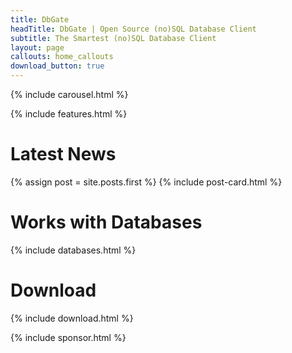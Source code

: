 ```yaml
---
title: DbGate
headTitle: DbGate | Open Source (no)SQL Database Client
subtitle: The Smartest (no)SQL Database Client
layout: page
callouts: home_callouts
download_button: true
---
```


{% include carousel.html %}

{% include features.html %}

# Latest News
{% assign post = site.posts.first %}
{% include post-card.html %}


# Works with Databases
{% include databases.html %}

# Download

{% include download.html %}

{% include sponsor.html %}